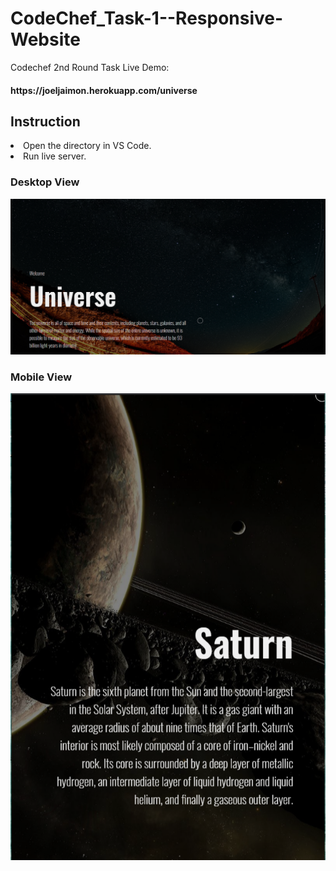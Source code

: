 # CodeChef_Task-1--Responsive-Website
 Codechef 2nd Round Task
 <a>Live Demo:</a>
 <h4>https://joeljaimon.herokuapp.com/universe</h4>
 
<h2>Instruction</h2>
<li>Open the directory in VS Code.</li>
<li>Run live server.</li>

<h3>Desktop View</h3>
<img src="/dem_img/1.PNG">
<h3>Mobile View</h3>
<img src="/dem_img/2.PNG">
